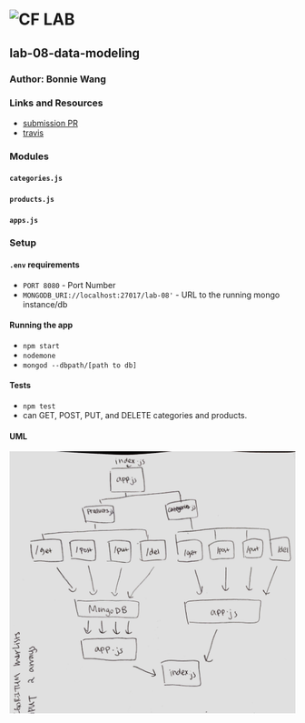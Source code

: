 # ![CF](http://i.imgur.com/7v5ASc8.png) LAB

## lab-08-data-modeling

### Author: Bonnie Wang

### Links and Resources

- [submission PR](https://github.com/401-advanced-javascript-bw/lab-08-data-modeling/pull/1)
- [travis](https://www.travis-ci.com/401-advanced-javascript-bw/lab-08-data-modeling)

### Modules

#### `categories.js`

#### `products.js`

#### `apps.js`

### Setup

#### `.env` requirements

- `PORT 8080` - Port Number
- `MONGODB_URI://localhost:27017/lab-08'` - URL to the running mongo instance/db

#### Running the app

- `npm start`
- `nodemone`
- `mongod --dbpath/[path to db]`

#### Tests

- `npm test`
- can GET, POST, PUT, and DELETE categories and products.

#### UML

![](./images/uml.jpg)
